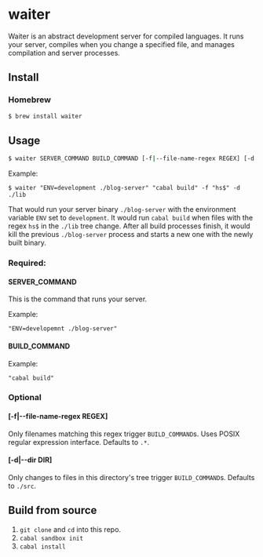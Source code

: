 # waiter

Waiter is an abstract development server for compiled languages. It runs
your server, compiles when you change a specified file, and manages
compilation and server processes.

## Install

### Homebrew
```sh
$ brew install waiter
```

## Usage

```sh
$ waiter SERVER_COMMAND BUILD_COMMAND [-f|--file-name-regex REGEX] [-d|--dir DIR]
```

Example:
```
$ waiter "ENV=development ./blog-server" "cabal build" -f "hs$" -d ./lib
```

That would run your server binary `./blog-server` with the environment
variable `ENV` set to `development`. It would run `cabal build` when
files with the regex `hs$` in the `./lib` tree change. After all build
processes finish, it would kill the previous `./blog-server` process and
starts a new one with the newly built binary.

### Required:
#### SERVER_COMMAND
This is the command that runs your server.

Example:
```
"ENV=developemnt ./blog-server"
```

#### BUILD_COMMAND
Example:
```
"cabal build"
```

### Optional
#### [-f|--file-name-regex REGEX]
Only filenames matching this regex trigger `BUILD_COMMAND`s. Uses POSIX
regular expression interface. Defaults to `.*`.

#### [-d|--dir DIR]
Only changes to files in this directory's tree trigger `BUILD_COMMAND`s.
Defaults to `./src`.

## Build from source

1. `git clone` and `cd` into this repo.
2. `cabal sandbox init`
3. `cabal install`
